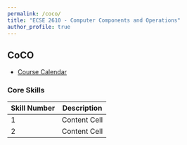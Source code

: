```yaml
---
permalink: /coco/
title: "ECSE 2610 - Computer Components and Operations"
author_profile: true
---
```


## CoCO

* [Course Calendar](https://docs.google.com/spreadsheets/d/1NU7Hp_3yt8mVkwwEM6KoL2xTypCkNjHAyokPRfcGT0U/edit?usp=sharing)

### Core Skills

| Skill Number  | Description|
| ------------- | ------------- |
| 1  | Content Cell  |
| 2  | Content Cell  |
